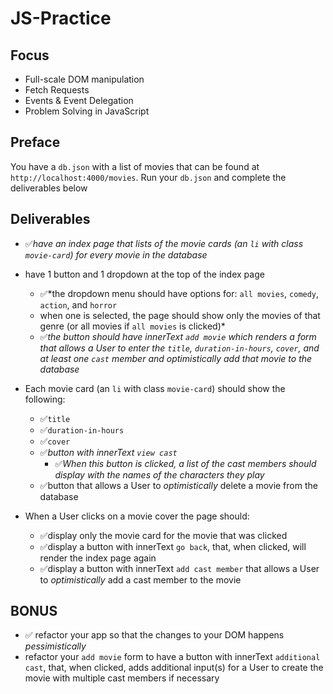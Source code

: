 # JS-Practice

## Focus

- Full-scale DOM manipulation
- Fetch Requests
- Events & Event Delegation
- Problem Solving in JavaScript

## Preface

You have a `db.json` with a list of movies that can be found at `http://localhost:4000/movies`. Run your `db.json` and complete the deliverables below

## Deliverables

- ✅*have an index page that lists of the movie cards (an `li` with class `movie-card`) for every movie in the database*


- have 1 button and 1 dropdown at the top of the index page
    - ✅*the dropdown menu should have options for: `all movies`, `comedy`, `action`, and `horror`
    - when one is selected, the page should show only the movies of that genre (or all movies if `all movies` is clicked)*
    - ✅*the button should have innerText `add movie` which renders a form that allows a User to enter the `title`, `duration-in-hours`, `cover`, and at least one `cast` member and *optimistically* add that movie to the database*

- Each movie card (an `li` with class `movie-card`) should show the following:
    - ✅`title`
    - ✅`duration-in-hours`
    - ✅`cover`
    - ✅*button with innerText `view cast`*
        - ✅*When this button is clicked, a list of the cast members should display with the names of the characters they play*
    - ✅button that allows a User to *optimistically* delete a movie from the database

- When a User clicks on a movie cover the page should:
    - ✅display only the movie card for the movie that was clicked
    - ✅display a button with innerText `go back`, that, when clicked, will render the index page again
    - ✅display a button with innerText `add cast member` that allows a User to *optimistically* add a cast member to the movie

## BONUS

- ✅ refactor your app so that the changes to your DOM happens *pessimistically*
- refactor your `add movie` form to have a button with innerText `additional cast`, that, when clicked, adds additional input(s) for a User to create the movie with multiple cast members if necessary

